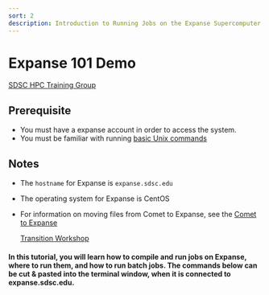 ```yaml
---
sort: 2
description: Introduction to Running Jobs on the Expanse Supercomputer
---
```


# Expanse 101 Demo
[SDSC HPC Training Group](https://www.sdsc.edu/education_and_training/training_hpc.html)

## Prerequisite

* You must have a expanse account in order to access the system.
* You must be familiar with running [basic Unix commands](https://github.com/sdsc-hpc-training/basic_skills)

## Notes

* The `hostname` for Expanse is `expanse.sdsc.edu`
* The operating system for Expanse is CentOS
* For information on moving files from Comet to Expanse, see the [Comet to Expanse](https://education.sdsc.edu/training/interactive/202010_comet_to_expanse/index.html)

  [Transition Workshop](https://education.sdsc.edu/training/interactive/202010_comet_to_expanse/index.html)

#### In this tutorial, you will learn how to compile and run jobs on Expanse, where to run them, and how to run batch jobs. The commands below can be cut & pasted into the terminal window, when it is connected to expanse.sdsc.edu.


